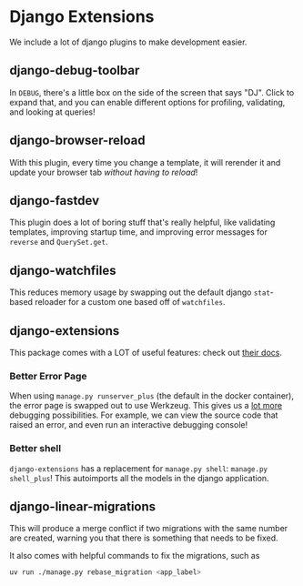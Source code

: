 # Django Extensions

We include a lot of django plugins to make development easier.

## django-debug-toolbar

In `DEBUG`, there's a little box on the side of the screen that says "DJ". Click
to expand that, and you can enable different options for profiling, validating,
and looking at queries!

## django-browser-reload

With this plugin, every time you change a template, it will rerender it and update your
browser tab *without having to reload*!

## django-fastdev

This plugin does a lot of boring stuff that's really helpful, like validating templates,
improving startup time, and improving error messages for `reverse` and `QuerySet.get`.

## django-watchfiles

This reduces memory usage by swapping out the default django `stat`-based reloader
for a custom one based off of `watchfiles`.

## django-extensions

This package comes with a LOT of useful features: check out [their docs](https://django-extensions.readthedocs.io/en/latest/).

### Better Error Page

When using `manage.py runserver_plus` (the default in the docker container), the error page
is swapped out to use Werkzeug. This gives us a [lot more](https://django-extensions.readthedocs.io/en/latest/runserver_plus.html#usage)
debugging possibilities. For example, we can view the source code that raised an
error, and even run an interactive debugging console!

### Better shell

`django-extensions` has a replacement for `manage.py shell`: `manage.py shell_plus`!
This autoimports all the models in the django application.

## django-linear-migrations

This will produce a merge conflict if two migrations with the same number are created,
warning you that there is something that needs to be fixed.

It also comes with helpful commands to fix the migrations, such as

```bash
uv run ./manage.py rebase_migration <app_label>
```
